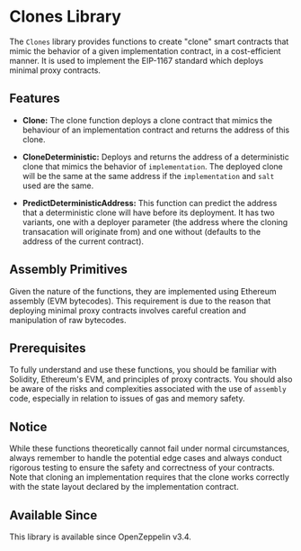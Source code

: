 # Clones Library

The `Clones` library provides functions to create "clone" smart contracts that mimic the behavior of a given implementation contract, in a cost-efficient manner. It is used to implement the EIP-1167 standard which deploys minimal proxy contracts.

## Features

- **Clone:** The clone function deploys a clone contract that mimics the behaviour of an implementation contract and returns the address of this clone.

- **CloneDeterministic:** Deploys and returns the address of a deterministic clone that mimics the behavior of `implementation`. The deployed clone will be the same at the same address if the `implementation` and `salt` used are the same.

- **PredictDeterministicAddress:** This function can predict the address that a deterministic clone will have before its deployment. It has two variants, one with a deployer parameter (the address where the cloning transacation will originate from) and one without (defaults to the address of the current contract).

## Assembly Primitives

Given the nature of the functions, they are implemented using Ethereum assembly (EVM bytecodes). This requirement is due to the reason that deploying minimal proxy contracts involves careful creation and manipulation of raw bytecodes.

## Prerequisites

To fully understand and use these functions, you should be familiar with Solidity, Ethereum's EVM, and principles of proxy contracts. You should also be aware of the risks and complexities associated with the use of `assembly` code, especially in relation to issues of gas and memory safety.

## Notice

While these functions theoretically cannot fail under normal circumstances, always remember to handle the potential edge cases and always conduct rigorous testing to ensure the safety and correctness of your contracts. Note that cloning an implementation requires that the clone works correctly with the state layout declared by the implementation contract.

## Available Since
This library is available since OpenZeppelin v3.4.
